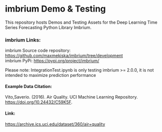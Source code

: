 # imbrium Demo & Testing

This repository hosts Demos and Testing Assets for the Deep Learning Time Series Forecasting Python Library Imbrium.

### imbrium Links:

imbrium Source code repository: https://github.com/maxmekiska/imbrium/tree/development
<br>
imbrium PyPi: https://pypi.org/project/imbrium/


Please note: IntegrationTest.ipynb is only testing imbrium >= 2.0.0, it is not intended to maximize prediction performance


#### Example Data Citation:

Vito,Saverio. (2016). Air Quality. UCI Machine Learning Repository. https://doi.org/10.24432/C59K5F.

#### Link:

https://archive.ics.uci.edu/dataset/360/air+quality
